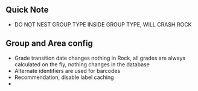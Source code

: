 ## Quick Note
- DO NOT NEST GROUP TYPE INSIDE GROUP TYPE, WILL CRASH ROCK
## Group and Area config
- Grade transition date changes nothing in Rock, all grades are always calculated on the fly, nothing changes in the database
- Alternate identifiers are used for barcodes
- Recommendation, disable label caching
- 